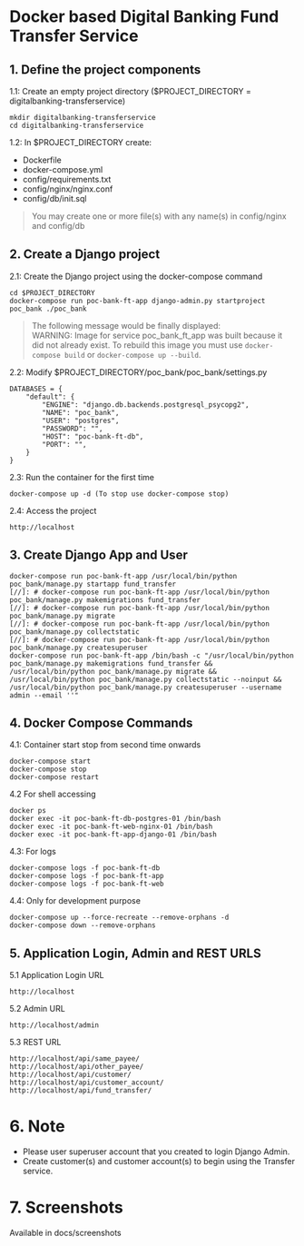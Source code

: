 # Docker based Digital Banking Fund Transfer Service

## 1. Define the project components

1.1: Create an empty project directory ($PROJECT_DIRECTORY = digitalbanking-transferservice)  
```
mkdir digitalbanking-transferservice  
cd digitalbanking-transferservice  
```

1.2: In $PROJECT_DIRECTORY create:  
* Dockerfile
* docker-compose.yml
* config/requirements.txt
* config/nginx/nginx.conf
* config/db/init.sql

> You may create one or more file(s) with any name(s) in config/nginx and config/db

## 2. Create a Django project

2.1: Create the Django project using the docker-compose command  
```
cd $PROJECT_DIRECTORY
docker-compose run poc-bank-ft-app django-admin.py startproject poc_bank ./poc_bank
```
>The following message would be finally displayed:  
>WARNING: Image for service poc_bank_ft_app was built because it did not already exist. To rebuild this image you must use `docker-compose build` or `docker-compose up --build`.

2.2: Modify $PROJECT_DIRECTORY/poc_bank/poc_bank/settings.py  
```
DATABASES = {
    "default": {
        "ENGINE": "django.db.backends.postgresql_psycopg2",
        "NAME": "poc_bank",
        "USER": "postgres",
        "PASSWORD": "",
        "HOST": "poc-bank-ft-db",
        "PORT": "",
    }
}
```

2.3: Run the container for the first time
```
docker-compose up -d (To stop use docker-compose stop)  
```

2.4: Access the project  

`http://localhost`

## 3. Create Django App and User
```
docker-compose run poc-bank-ft-app /usr/local/bin/python poc_bank/manage.py startapp fund_transfer  
[//]: # docker-compose run poc-bank-ft-app /usr/local/bin/python poc_bank/manage.py makemigrations fund_transfer  
[//]: # docker-compose run poc-bank-ft-app /usr/local/bin/python poc_bank/manage.py migrate  
[//]: # docker-compose run poc-bank-ft-app /usr/local/bin/python poc_bank/manage.py collectstatic  
[//]: # docker-compose run poc-bank-ft-app /usr/local/bin/python poc_bank/manage.py createsuperuser  
docker-compose run poc-bank-ft-app /bin/bash -c "/usr/local/bin/python poc_bank/manage.py makemigrations fund_transfer && /usr/local/bin/python poc_bank/manage.py migrate && /usr/local/bin/python poc_bank/manage.py collectstatic --noinput && /usr/local/bin/python poc_bank/manage.py createsuperuser --username admin --email ''"  
```

## 4. Docker Compose Commands
4.1: Container start stop from second time onwards  
```
docker-compose start
docker-compose stop
docker-compose restart
```

4.2 For shell accessing  
```
docker ps
docker exec -it poc-bank-ft-db-postgres-01 /bin/bash
docker exec -it poc-bank-ft-web-nginx-01 /bin/bash
docker exec -it poc-bank-ft-app-django-01 /bin/bash
```

4.3: For logs  
```
docker-compose logs -f poc-bank-ft-db  
docker-compose logs -f poc-bank-ft-app  
docker-compose logs -f poc-bank-ft-web  
```

4.4: Only for development purpose
```
docker-compose up --force-recreate --remove-orphans -d
docker-compose down --remove-orphans
```
## 5. Application Login, Admin and REST URLS

5.1 Application Login URL  
```
http://localhost  
```

5.2 Admin URL  
```
http://localhost/admin  
```

5.3 REST URL  
```
http://localhost/api/same_payee/  
http://localhost/api/other_payee/  
http://localhost/api/customer/  
http://localhost/api/customer_account/  
http://localhost/api/fund_transfer/  
```

# 6. Note
* Please user superuser account that you created to login Django Admin.  
* Create customer(s) and customer account(s) to begin using the Transfer service.

# 7. Screenshots
Available in docs/screenshots  
